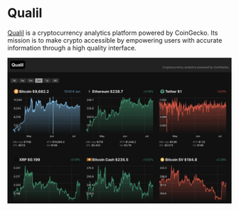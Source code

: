 # Qualil

[Qualil](https://qualil.com) is a cryptocurrency analytics platform powered by CoinGecko. Its mission is to make crypto accessible by empowering users with accurate information through a high quality interface.

![screenshot](screenshot.png)